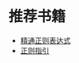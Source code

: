 # 推荐书籍

- [精通正则表达式](http://book.douban.com/subject/2154713/)
- [正则指引](http://book.douban.com/subject/10591096/)